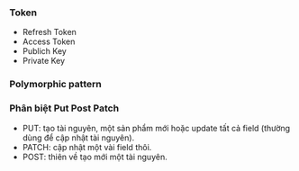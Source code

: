 ### Token
- Refresh Token
- Access Token
- Publich Key
- Private Key

### Polymorphic pattern

### Phân biệt Put Post Patch
- PUT: tạo tài nguyên, một sản phẩm mới hoặc update tất cả field (thường dùng để cập nhật tài nguyên).
- PATCH: cập nhật một vài field thôi.
- POST: thiên về tạo mới một tài nguyên.
